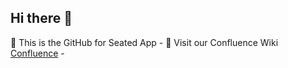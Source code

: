## Hi there 👋
🌈 This is the GitHub for Seated App -
📖 Visit our Confluence Wiki [Confluence](https://guestfriend.atlassian.net/wiki/spaces/DC/pages) -


